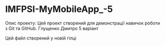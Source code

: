 # IMFPSI-MyMobileApp_-5
Опис проекту:
Цей проект створений для демонстрації навичок роботи з Git та
GitHub.
Глущенко Дмитро 5 варіант

Цей файл створений у новій гілці
